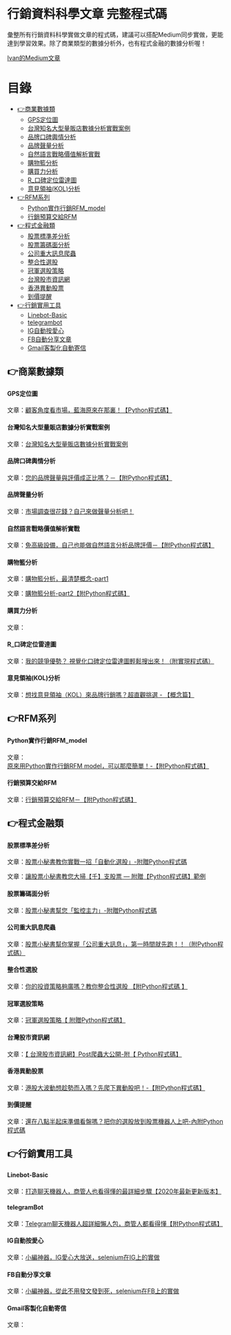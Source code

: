 # 行銷資料科學文章 完整程式碼

彙整所有行銷資料科學實做文章的程式碼，建議可以搭配Medium同步實做，更能達到學習效果。除了商業類型的數據分析外，也有程式金融的數據分析喔！

[Ivan的Medium文章](https://medium.com/@ivanyang0606)

# 目錄

* [👉商業數據類](#商業數據類)
  * [GPS定位圖](#GPS定位圖)
  * [台灣知名大型量販店數據分析實戰案例](#台灣知名大型量販店數據分析實戰案例)
  * [品牌口碑輿情分析](#品牌口碑輿情分析)
  * [品牌聲量分析](#品牌聲量分析)
  * [自然語言戰略價值解析實戰](#自然語言戰略價值解析實戰)
  * [購物籃分析](#購物籃分析)
  * [購買力分析](#購買力分析)
  * [R_口碑定位雷達圖](#R_口碑定位雷達圖)
  * [意見領袖(KOL)分析](#意見領袖KOL分析)
* [👉RFM系列](#RFM系列)
  * [Python實作行銷RFM_model](#Python實作行銷RFM_model)
  * [行銷預算交給RFM](#行銷預算交給RFM)
* [👉程式金融類](#程式金融類)
  * [股票標準差分析](#股票標準差分析)
  * [股票籌碼面分析](#股票籌碼面分析)
  * [公司重大訊息爬蟲](#公司重大訊息爬蟲)
  * [整合性選股](#整合性選股) 
  * [冠軍選股策略](#冠軍選股策略) 
  * [台灣股市資訊網](#台灣股市資訊網) 
  * [香港異動股票](#香港異動股票) 
  * [到價提醒](#到價提醒) 
* [👉行銷實用工具](#行銷實用工具)
  * [Linebot-Basic](#Linebot-Basic) 
  * [telegrambot](#telegrambot) 
  * [IG自動按愛心](#IG自動按愛心) 
  * [FB自動分享文章](#FB自動分享文章) 
  * [Gmail客製化自動寄信](#Gmail客製化自動寄信) 
  
## 👉商業數據類

#### GPS定位圖
文章：[顧客角度看市場，藍海原來在那裏！【Python程式碼】](https://medium.com/marketingdatascience/%E9%A1%A7%E5%AE%A2%E8%A7%92%E5%BA%A6%E7%9C%8B%E5%B8%82%E5%A0%B4-%E8%97%8D%E6%B5%B7%E5%8E%9F%E4%BE%86%E5%9C%A8%E9%82%A3%E8%A3%8F-python%E7%A8%8B%E5%BC%8F%E7%A2%BC-673d9cc24c79)

#### 台灣知名大型量販店數據分析實戰案例
文章：[台灣知名大型量販店數據分析實戰案例](https://medium.com/marketingdatascience/%E5%8F%B0%E7%81%A3%E7%9F%A5%E5%90%8D%E5%A4%A7%E5%9E%8B%E9%87%8F%E8%B2%A9%E5%BA%97%E6%95%B8%E6%93%9A%E5%88%86%E6%9E%90%E5%AF%A6%E6%88%B0%E6%A1%88%E4%BE%8B-1e1e46ba27a1)

#### 品牌口碑輿情分析
文章：[您的品牌聲量與評價成正比嗎？－【附Python程式碼】](https://medium.com/marketingdatascience/%E6%82%A8%E7%9A%84%E5%93%81%E7%89%8C%E8%81%B2%E9%87%8F%E8%88%87%E8%A9%95%E5%83%B9%E6%88%90%E6%AD%A3%E6%AF%94%E5%97%8E-%E9%99%84python%E7%A8%8B%E5%BC%8F%E7%A2%BC-e2d9655fe039)

#### 品牌聲量分析
文章：[市場調查很花錢？自己來做聲量分析吧！](https://medium.com/marketingdatascience/%E5%B8%82%E5%A0%B4%E8%AA%BF%E6%9F%A5%E5%BE%88%E8%8A%B1%E9%8C%A2-%E8%87%AA%E5%B7%B1%E4%BE%86%E5%81%9A%E8%81%B2%E9%87%8F%E5%88%86%E6%9E%90%E5%90%A7-56e75c001be0)

#### 自然語言戰略價值解析實戰
文章：[免高級設備，自己也能做自然語言分析品牌評價－【附Python程式碼】](https://medium.com/marketingdatascience/%E5%85%8D%E9%AB%98%E7%B4%9A%E8%A8%AD%E5%82%99-%E4%B9%9F%E8%83%BD%E8%87%AA%E7%84%B6%E8%AA%9E%E8%A8%80%E5%88%86%E6%9E%90%E5%93%81%E7%89%8C%E8%A9%95%E5%83%B9-%E9%99%84python%E7%A8%8B%E5%BC%8F%E7%A2%BC-6ff9378410eb)

#### 購物籃分析
文章：[購物籃分析，最清楚概念-part1](https://medium.com/marketingdatascience/%E8%B3%BC%E7%89%A9%E7%B1%83%E5%88%86%E6%9E%90-part1-5c9496cad065)

文章：[購物籃分析-part2【附Python程式碼】](https://medium.com/marketingdatascience/%E8%B3%BC%E7%89%A9%E7%B1%83%E5%88%86%E6%9E%90-part2-910e14b99850)

#### 購買力分析
文章：[]()

#### R_口碑定位雷達圖
文章：[我的競爭優勢？ 視覺化口碑定位雷達圖輕鬆搜出來！（附實現程式碼）](https://medium.com/marketingdatascience/%E6%88%91%E7%9A%84%E7%AB%B6%E7%88%AD%E5%84%AA%E5%8B%A2-%E8%A6%96%E8%A6%BA%E5%8C%96%E5%8F%A3%E7%A2%91%E5%AE%9A%E4%BD%8D%E9%9B%B7%E9%81%94%E5%9C%96%E8%BC%95%E9%AC%86%E6%90%9C%E5%87%BA%E4%BE%86-%E9%99%84%E5%AF%A6%E7%8F%BE%E7%A8%8B%E5%BC%8F%E7%A2%BC-92774cd36d6)

#### 意見領袖(KOL)分析
文章：[想找意見領袖（KOL）來品牌行銷嗎？超直觀挑選 - 【概念篇】](https://medium.com/@ivanyang0606/%E6%83%B3%E6%89%BE%E6%84%8F%E8%A6%8B%E9%A0%98%E8%A2%96-kol-%E4%BE%86%E5%93%81%E7%89%8C%E8%A1%8C%E9%8A%B7%E5%97%8E-%E8%B6%85%E7%9B%B4%E8%A7%80%E6%8C%91%E9%81%B8-%E6%A6%82%E5%BF%B5%E7%AF%87-be29d8110781)

## 👉RFM系列
#### Python實作行銷RFM_model
文章：[原來用Python實作行銷RFM model，可以那麼簡單！-【附Python程式碼】](https://medium.com/marketingdatascience/%E5%8E%9F%E4%BE%86%E7%94%A8python%E5%AF%A6%E4%BD%9C%E8%A1%8C%E9%8A%B7rfm-model-%E5%8F%AF%E4%BB%A5%E9%82%A3%E9%BA%BC%E7%B0%A1%E5%96%AE-%E9%99%84python%E7%A8%8B%E5%BC%8F%E7%A2%BC-51dd09279ddd)

#### 行銷預算交給RFM
文章：[行銷預算交給RFM－【附Python程式碼】](https://medium.com/marketingdatascience/%E8%A1%8C%E9%8A%B7%E9%A0%90%E7%AE%97%E4%BA%A4%E7%B5%A6rfm-%E9%99%84python%E7%A8%8B%E5%BC%8F%E7%A2%BC-48f0e6ae3972)

## 👉程式金融類

#### 股票標準差分析
文章：[股票小秘書教你實戰一招「自動化選股」-附贈Python程式碼](https://medium.com/pythonstock/%E8%82%A1%E7%A5%A8%E5%B0%8F%E7%A7%98%E6%9B%B8%E6%95%99%E4%BD%A0%E5%AF%A6%E6%88%B0%E4%B8%80%E6%8B%9B-%E8%87%AA%E5%8B%95%E5%8C%96%E9%81%B8%E8%82%A1-%E9%99%84%E8%B4%88python%E7%A8%8B%E5%BC%8F%E7%A2%BC-5fb1a09ef165)

文章：[讓股票小秘書教您大掃【千】支股票 — 附贈【Python程式碼】範例](https://medium.com/pythonstock/%E8%AE%93%E8%82%A1%E7%A5%A8%E5%B0%8F%E7%A7%98%E6%9B%B8%E6%95%99%E6%82%A8%E5%A4%A7%E6%8E%83-%E5%8D%83-%E6%94%AF%E8%82%A1%E7%A5%A8-%E9%99%84%E8%B4%88-python%E7%A8%8B%E5%BC%8F%E7%A2%BC-%E7%AF%84%E4%BE%8B-59f22b5ecba6)

#### 股票籌碼面分析
文章：[股票小秘書幫您「監控主力」-附贈Python程式碼](https://github.com/rifleak74/MarketDataScience/tree/master/%E7%A8%8B%E5%BC%8F%E9%87%91%E8%9E%8D%E9%A1%9E/%E8%82%A1%E7%A5%A8%E7%B1%8C%E7%A2%BC%E9%9D%A2%E5%88%86%E6%9E%90)


#### 公司重大訊息爬蟲
文章：[股票小秘書幫你掌握「公司重大訊息」，第一時間就先跑！！（附Python程式碼）](https://medium.com/pythonstock/%E8%82%A1%E7%A5%A8%E5%B0%8F%E7%A7%98%E6%9B%B8%E5%B9%AB%E4%BD%A0%E6%8E%8C%E6%8F%A1-%E5%85%AC%E5%8F%B8%E9%87%8D%E5%A4%A7%E8%A8%8A%E6%81%AF-%E7%AC%AC%E4%B8%80%E6%99%82%E9%96%93%E5%B0%B1%E5%85%88%E8%B7%91-%E9%99%84python%E7%A8%8B%E5%BC%8F%E7%A2%BC-ef9a4c63a2e2)

#### 整合性選股
文章：[你的投資策略夠廣嗎？教你整合性選股 【附Python程式碼 】](https://medium.com/pythonstock/%E4%BD%A0%E7%9A%84%E6%8A%95%E8%B3%87%E7%AD%96%E7%95%A5%E5%A4%A0%E5%BB%A3%E5%97%8E-%E6%95%99%E4%BD%A0%E6%95%B4%E5%90%88%E6%80%A7%E9%81%B8%E8%82%A1-%E9%99%84python%E7%A8%8B%E5%BC%8F%E7%A2%BC-29a832a969b)

#### 冠軍選股策略
文章：[冠軍選股策略【 附贈Python程式碼】](https://medium.com/pythonstock/%E5%86%A0%E8%BB%8D%E9%81%B8%E8%82%A1%E7%AD%96%E7%95%A5-%E9%99%84%E8%B4%88python%E7%A8%8B%E5%BC%8F%E7%A2%BC-3095f2f62e91)

#### 台灣股市資訊網
文章：[【 台灣股市資訊網】Post爬蟲大公開-附【 Python程式碼】](https://medium.com/pythonstock/%E5%8F%B0%E7%81%A3%E8%82%A1%E5%B8%82%E8%B3%87%E8%A8%8A%E7%B6%B2-post%E7%88%AC%E8%9F%B2%E5%A4%A7%E5%85%AC%E9%96%8B-%E9%99%84-python%E7%A8%8B%E5%BC%8F%E7%A2%BC-e296238f9ef4)

#### 香港異動股票
文章：[港股大波動想趁勢而入嗎？先爬下異動股吧！-【附Python程式碼】](https://medium.com/pythonstock/%E6%B8%AF%E8%82%A1%E5%A4%A7%E6%B3%A2%E5%8B%95%E6%83%B3%E8%B6%81%E5%8B%A2%E8%80%8C%E5%85%A5%E5%97%8E-%E5%85%88%E7%88%AC%E4%B8%8B%E7%95%B0%E5%8B%95%E8%82%A1%E5%90%A7-%E5%89%AFpython%E7%A8%8B%E5%BC%8F%E7%A2%BC-80eedc41b703)

#### 到價提醒
文章：[還在八點半起床準備看盤嗎？把你的選股放到股票機器人上吧-內附Python程式碼](https://medium.com/pythonstock/%E9%82%84%E5%9C%A8%E5%85%AB%E9%BB%9E%E5%8D%8A%E8%B5%B7%E5%BA%8A%E6%BA%96%E5%82%99%E7%9C%8B%E7%9B%A4%E5%97%8E-%E6%8A%8A%E4%BD%A0%E7%9A%84%E9%81%B8%E8%82%A1%E6%94%BE%E5%88%B0%E8%82%A1%E7%A5%A8%E6%A9%9F%E5%99%A8%E4%BA%BA%E4%B8%8A%E5%90%A7-%E5%85%A7%E9%99%84python%E7%A8%8B%E5%BC%8F%E7%A2%BC-f227566b9b64)

## 👉行銷實用工具
#### Linebot-Basic
文章：[打造聊天機器人，商管人也看得懂的最詳細步驟【2020年最新更新版本】](https://medium.com/%E8%AA%A4%E9%97%96%E6%95%B8%E6%93%9A%E5%8F%A2%E6%9E%97%E7%9A%84%E5%95%86%E7%AE%A1%E4%BA%BAzino/%E6%89%93%E9%80%A0%E8%81%8A%E5%A4%A9%E6%A9%9F%E5%99%A8%E4%BA%BA-%E5%95%86%E7%AE%A1%E4%BA%BA%E4%B9%9F%E7%9C%8B%E5%BE%97%E6%87%82%E7%9A%84%E6%9C%80%E8%A9%B3%E7%B4%B0%E6%AD%A5%E9%A9%9F-2020%E5%B9%B4%E6%9C%80%E6%96%B0%E6%9B%B4%E6%96%B0%E7%89%88%E6%9C%AC-d8e8c673e77c)

#### telegramBot
文章：[Telegram聊天機器人超詳細懶人包，商管人都看得懂【附Python程式碼】](https://medium.com/@ivanyang0606/telegram%E8%81%8A%E5%A4%A9%E6%A9%9F%E5%99%A8%E4%BA%BA%E8%B6%85%E8%A9%B3%E7%B4%B0%E6%87%B6%E4%BA%BA%E5%8C%85-%E5%95%86%E7%AE%A1%E4%BA%BA%E9%83%BD%E7%9C%8B%E5%BE%97%E6%87%82-%E9%99%84python%E7%A8%8B%E5%BC%8F%E7%A2%BC-1ec81a91ce48)

#### IG自動按愛心
文章：[小編神器，IG愛心大放送，selenium在IG上的實做](https://medium.com/@ivanyang0606/%E5%B0%8F%E7%B7%A8%E7%A5%9E%E5%99%A8-ig%E6%84%9B%E5%BF%83%E5%A4%A7%E6%94%BE%E9%80%81-selenium%E5%9C%A8ig%E4%B8%8A%E7%9A%84%E5%AF%A6%E5%81%9A-c891d95526bd)

#### FB自動分享文章
文章：[小編神器，從此不用發文發到死，selenium在FB上的實做](https://medium.com/@ivanyang0606/%E5%B0%8F%E7%B7%A8%E7%A5%9E%E5%99%A8-%E5%BE%9E%E6%AD%A4%E4%B8%8D%E7%94%A8%E7%99%BC%E6%96%87%E7%99%BC%E5%88%B0%E6%AD%BB-selenium%E5%9C%A8fb%E4%B8%8A%E7%9A%84%E5%AF%A6%E5%81%9A-1349e27a6d15)

#### Gmail客製化自動寄信
文章：[]()
